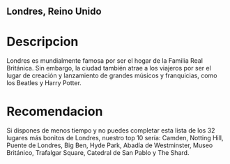 ## Londres, Reino Unido

# Descripcion
Londres es mundialmente famosa por ser el hogar de la Familia Real Británica. Sin embargo, la ciudad también atrae a los viajeros por ser el lugar de creación y lanzamiento de grandes músicos y franquicias, como los Beatles y Harry Potter.

# Recomendacion
Si dispones de menos tiempo y no puedes completar esta lista de los 32 lugares más bonitos de Londres, nuestro top 10 sería: Camden, Notting Hill, Puente de Londres, Big Ben, Hyde Park, Abadía de Westminster, Museo Británico, Trafalgar Square, Catedral de San Pablo y The Shard.